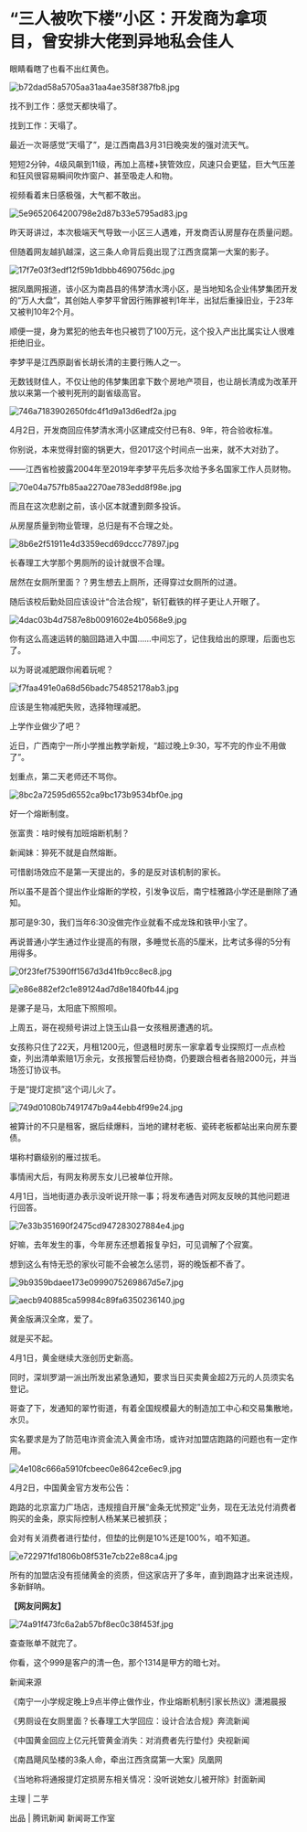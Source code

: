 # “​三人被吹下楼”小区：开发商为拿项目，曾安排大佬到异地私会佳人

​眼睛看瞎了也看不出红黄色。

![b72dad58a5705aa31aa4ae358f387fb8.jpg](https://raw.githubusercontent.com/qqhsx/qqnews_image/main/2024/04/02/“​三人被吹下楼”小区：开发商为拿项目，曾安排大佬到异地私会佳人/b72dad58a5705aa31aa4ae358f387fb8.jpg)

找不到工作：感觉天都快塌了。

找到工作：天塌了。

最近一次哥感觉“天塌了”，是江西南昌3月31日晚突发的强对流天气。

短短2分钟，4级风飙到11级，再加上高楼+狭管效应，风速只会更猛，巨大气压差和狂风很容易瞬间吹炸窗户、甚至吸走人和物。

视频看着末日感极强，大气都不敢出。

![5e9652064200798e2d87b33e5795ad83.jpg](https://raw.githubusercontent.com/qqhsx/qqnews_image/main/2024/04/02/“​三人被吹下楼”小区：开发商为拿项目，曾安排大佬到异地私会佳人/5e9652064200798e2d87b33e5795ad83.jpg)

昨天哥讲过，本次极端天气导致一小区三人遇难，开发商否认房屋存在质量问题。

但随着网友越扒越深，这三条人命背后竟出现了江西贪腐第一大案的影子。

![17f7e03f3edf12f59b1dbbb4690756dc.jpg](https://raw.githubusercontent.com/qqhsx/qqnews_image/main/2024/04/02/“​三人被吹下楼”小区：开发商为拿项目，曾安排大佬到异地私会佳人/17f7e03f3edf12f59b1dbbb4690756dc.jpg)

据凤凰网报道，该小区为南昌县的伟梦清水湾小区，是当地知名企业伟梦集团开发的“万人大盘”，其创始人李梦平曾因行贿罪被判1年半，出狱后重操旧业，于23年又被判10年2个月。

顺便一提，身为累犯的他去年也只被罚了100万元，这个投入产出比属实让人很难拒绝旧业。

李梦平是江西原副省长胡长清的主要行贿人之一。

无数钱财佳人，不仅让他的伟梦集团拿下数个房地产项目，也让胡长清成为改革开放以来第一个被判死刑的副省级高官。

![746a7183902650fdc4f1d9a13d6edf2a.jpg](https://raw.githubusercontent.com/qqhsx/qqnews_image/main/2024/04/02/“​三人被吹下楼”小区：开发商为拿项目，曾安排大佬到异地私会佳人/746a7183902650fdc4f1d9a13d6edf2a.jpg)

4月2日，开发商回应伟梦清水湾小区建成交付已有8、9年，符合验收标准。

你别说，本来觉得封窗的锅更大，但2017这个时间点一出来，就不大对劲了。

——江西省检披露2004年至2019年李梦平先后多次给予多名国家工作人员财物。

![70e04a757fb85aa2270ae783edd8f98e.jpg](https://raw.githubusercontent.com/qqhsx/qqnews_image/main/2024/04/02/“​三人被吹下楼”小区：开发商为拿项目，曾安排大佬到异地私会佳人/70e04a757fb85aa2270ae783edd8f98e.jpg)

而且在这次悲剧之前，该小区本就遭到颇多投诉。

从房屋质量到物业管理，总归是有不合理之处。

![8b6e2f51911e4d3359ecd69dccc77897.jpg](https://raw.githubusercontent.com/qqhsx/qqnews_image/main/2024/04/02/“​三人被吹下楼”小区：开发商为拿项目，曾安排大佬到异地私会佳人/8b6e2f51911e4d3359ecd69dccc77897.jpg)

长春理工大学那个男厕所的设计就很不合理。

居然在女厕所里面？？男生想去上厕所，还得穿过女厕所的过道。

随后该校后勤处回应该设计“合法合规”，斩钉截铁的样子更让人开眼了。

![4dac03b4d7587e8b0091602e4b0568e9.jpg](https://raw.githubusercontent.com/qqhsx/qqnews_image/main/2024/04/02/“​三人被吹下楼”小区：开发商为拿项目，曾安排大佬到异地私会佳人/4dac03b4d7587e8b0091602e4b0568e9.jpg)

你有这么高速运转的脑回路进入中国……中间忘了，记住我给出的原理，后面也忘了。

以为哥说减肥跟你闹着玩呢？

![f7faa491e0a68d56badc754852178ab3.jpg](https://raw.githubusercontent.com/qqhsx/qqnews_image/main/2024/04/02/“​三人被吹下楼”小区：开发商为拿项目，曾安排大佬到异地私会佳人/f7faa491e0a68d56badc754852178ab3.jpg)

应该是生物减肥失败，选择物理减肥。

上学作业做少了吧？

近日，广西南宁一所小学推出教学新规，“超过晚上9:30，写不完的作业不用做了”。

划重点，第二天老师还不骂你。

![8bc2a72595d6552ca9bc173b9534bf0e.jpg](https://raw.githubusercontent.com/qqhsx/qqnews_image/main/2024/04/02/“​三人被吹下楼”小区：开发商为拿项目，曾安排大佬到异地私会佳人/8bc2a72595d6552ca9bc173b9534bf0e.jpg)

好一个熔断制度。

张富贵：啥时候有加班熔断机制？

新闻妹：猝死不就是自然熔断。

可惜剧场效应不是第一天提出的，多的是反对该机制的家长。

所以虽不是首个提出作业熔断的学校，引发争议后，南宁桂雅路小学还是删除了通知。

那可是9:30，我们当年6:30没做完作业就看不成龙珠和铁甲小宝了。

再说普通小学生通过作业提高的有限，多睡觉长高的5厘米，比考试多得的5分有用得多。

![0f23fef75390ff1567d3d41fb9cc8ec8.jpg](https://raw.githubusercontent.com/qqhsx/qqnews_image/main/2024/04/02/“​三人被吹下楼”小区：开发商为拿项目，曾安排大佬到异地私会佳人/0f23fef75390ff1567d3d41fb9cc8ec8.jpg)

![e86e882ef2c1e89124ad7d8e1840fb44.jpg](https://raw.githubusercontent.com/qqhsx/qqnews_image/main/2024/04/02/“​三人被吹下楼”小区：开发商为拿项目，曾安排大佬到异地私会佳人/e86e882ef2c1e89124ad7d8e1840fb44.jpg)

是骡子是马，太阳底下照照呗。

上周五，哥在视频号讲过上饶玉山县一女孩租房遭遇的坑。

女孩称只住了22天，月租1200元，但退租时房东一家拿着专业探照灯一点点检查，列出清单索赔1万余元，女孩报警后经协商，仍要跟合租者各赔2000元，并当场签订协议书。

于是“提灯定损”这个词儿火了。

![749d01080b7491747b9a44ebb4f99e24.jpg](https://raw.githubusercontent.com/qqhsx/qqnews_image/main/2024/04/02/“​三人被吹下楼”小区：开发商为拿项目，曾安排大佬到异地私会佳人/749d01080b7491747b9a44ebb4f99e24.jpg)

被算计的不只是租客，据后续爆料，当地的建材老板、瓷砖老板都站出来向房东要债。

堪称村霸级别的雁过拔毛。

事情闹大后，有网友称房东女儿已被单位开除。

4月1日，当地街道办表示没听说开除一事；将发布通告对网友反映的其他问题进行回答。

![7e33b351690f2475cd947283027884e4.jpg](https://raw.githubusercontent.com/qqhsx/qqnews_image/main/2024/04/02/“​三人被吹下楼”小区：开发商为拿项目，曾安排大佬到异地私会佳人/7e33b351690f2475cd947283027884e4.jpg)

好嘛，去年发生的事，今年房东还想着报复孕妇，可见调解了个寂寞。

想到这么有恃无恐的家伙可能不会被怎么惩罚，哥的晚饭都不香了。

![9b9359bdaee173e0999075269867d5e7.jpg](https://raw.githubusercontent.com/qqhsx/qqnews_image/main/2024/04/02/“​三人被吹下楼”小区：开发商为拿项目，曾安排大佬到异地私会佳人/9b9359bdaee173e0999075269867d5e7.jpg)

![aecb940885ca59984c89fa6350236140.jpg](https://raw.githubusercontent.com/qqhsx/qqnews_image/main/2024/04/02/“​三人被吹下楼”小区：开发商为拿项目，曾安排大佬到异地私会佳人/aecb940885ca59984c89fa6350236140.jpg)

黄金版满汉全席，爱了。

就是买不起。

4月1日，黄金继续大涨创历史新高。

同时，深圳罗湖一派出所发出紧急通知，要求当日买卖黄金超2万元的人员须实名登记。

哥查了下，发通知的翠竹街道，有着全国规模最大的制造加工中心和交易集散地，水贝。

实名要求是为了防范电诈资金流入黄金市场，或许对加盟店跑路的问题也有一定作用。

![4e108c666a5910fcbeec0e8642ce6ec9.jpg](https://raw.githubusercontent.com/qqhsx/qqnews_image/main/2024/04/02/“​三人被吹下楼”小区：开发商为拿项目，曾安排大佬到异地私会佳人/4e108c666a5910fcbeec0e8642ce6ec9.jpg)

4月2日，中国黄金官方发布公告：

跑路的北京富力广场店，违规擅自开展“金条无忧预定”业务，现在无法兑付消费者购买的金条，原实际控制人杨某某已被抓获；

会对有关消费者进行垫付，但垫的比例是10%还是100%，咱不知道。

![e722971fd1806b08f531e7cb22e88ca4.jpg](https://raw.githubusercontent.com/qqhsx/qqnews_image/main/2024/04/02/“​三人被吹下楼”小区：开发商为拿项目，曾安排大佬到异地私会佳人/e722971fd1806b08f531e7cb22e88ca4.jpg)

所有的加盟店没有揽储黄金的资质，但这家店开了多年，直到跑路才出来说违规，多新鲜呐。

**【网友问网友】**

![74a91f473fc6a2ab57bf8ec0c38f453f.jpg](https://raw.githubusercontent.com/qqhsx/qqnews_image/main/2024/04/02/“​三人被吹下楼”小区：开发商为拿项目，曾安排大佬到异地私会佳人/74a91f473fc6a2ab57bf8ec0c38f453f.jpg)

查查账单不就完了。

你看，这个999是客户的清一色，那个1314是甲方的暗七对。

新闻来源

《南宁一小学规定晚上9点半停止做作业，作业熔断机制引家长热议》潇湘晨报

《男厕设在女厕里面？长春理工大学回应：设计合法合规》奔流新闻

《中国黄金回应上亿元托管黄金消失：对消费者先行垫付》央视新闻

《南昌飓风坠楼的3条人命，牵出江西贪腐第一大案》凤凰网

《当地称将通报提灯定损房东相关情况：没听说她女儿被开除》封面新闻

主理 | 二芋

出品 | 腾讯新闻 新闻哥工作室

